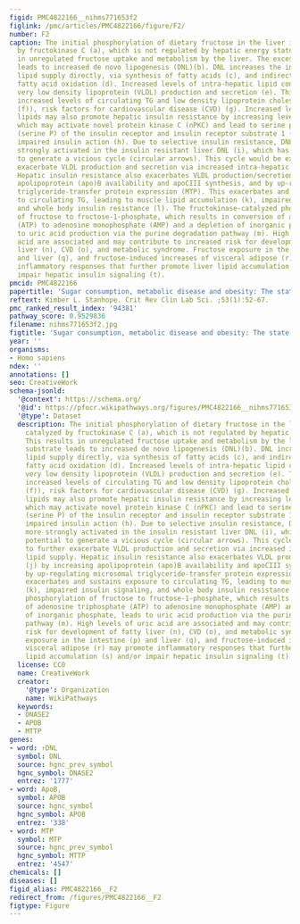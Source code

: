 ```yaml
---
figid: PMC4822166__nihms771653f2
figlink: /pmc/articles/PMC4822166/figure/F2/
number: F2
caption: The initial phosphorylation of dietary fructose in the liver is largely catalyzed
  by fructokinase C (a), which is not regulated by hepatic energy status. This results
  in unregulated fructose uptake and metabolism by the liver. The excess substrate
  leads to increased de novo lipogenesis (DNL)(b). DNL increases the intra-hepatic
  lipid supply directly, via synthesis of fatty acids (c), and indirectly, by inhibiting
  fatty acid oxidation (d). Increased levels of intra-hepatic lipid content promote
  very low density lipoprotein (VLDL) production and secretion (e). This leads to
  increased levels of circulating TG and low density lipoprotein cholesterol (dyslipidemia
  (f)), risk factors for cardiovascular disease (CVD) (g). Increased levels of hepatic
  lipids may also promote hepatic insulin resistance by increasing levels of diacylglycerol,
  which may activate novel protein kinase C (nPKC) and lead to serine phosphorylation
  (serine P) of the insulin receptor and insulin receptor substrate 1 (IRS-1) and
  impaired insulin action (h). Due to selective insulin resistance, DNL is even more
  strongly activated in the insulin resistant liver DNL (i), which has the potential
  to generate a vicious cycle (circular arrows). This cycle would be expected to further
  exacerbate VLDL production and secretion via increased intra-hepatic lipid supply.
  Hepatic insulin resistance also exacerbates VLDL production/secretion (j) by increasing
  apolipoprotein (apo)B availability and apoCIII synthesis, and by up-regulating microsomal
  triglyceride-transfer protein expression (MTP). This exacerbates and sustains exposure
  to circulating TG, leading to muscle lipid accumulation (k), impaired insulin signaling,
  and whole body insulin resistance (l). The fructokinase-catalyzed phosphorylation
  of fructose to fructose-1-phosphate, which results in conversion of adenosine triphosphate
  (ATP) to adenosine monophosphate (AMP) and a depletion of inorganic phosphate, leads
  to uric acid production via the purine degradation pathway (m). High levels of uric
  acid are associated and may contribute to increased risk for development of fatty
  liver (n), CVD (o), and metabolic syndrome. Fructose exposure in the intestine (p)
  and liver (q), and fructose-induced increases of visceral adipose (r) may promote
  inflammatory responses that further promote liver lipid accumulation (s) and/or
  impair hepatic insulin signaling (t).
pmcid: PMC4822166
papertitle: 'Sugar consumption, metabolic disease and obesity: The state of the controversy.'
reftext: Kimber L. Stanhope. Crit Rev Clin Lab Sci. ;53(1):52-67.
pmc_ranked_result_index: '94381'
pathway_score: 0.9529836
filename: nihms771653f2.jpg
figtitle: 'Sugar consumption, metabolic disease and obesity: The state of the controversy'
year: ''
organisms:
- Homo sapiens
ndex: ''
annotations: []
seo: CreativeWork
schema-jsonld:
  '@context': https://schema.org/
  '@id': https://pfocr.wikipathways.org/figures/PMC4822166__nihms771653f2.html
  '@type': Dataset
  description: The initial phosphorylation of dietary fructose in the liver is largely
    catalyzed by fructokinase C (a), which is not regulated by hepatic energy status.
    This results in unregulated fructose uptake and metabolism by the liver. The excess
    substrate leads to increased de novo lipogenesis (DNL)(b). DNL increases the intra-hepatic
    lipid supply directly, via synthesis of fatty acids (c), and indirectly, by inhibiting
    fatty acid oxidation (d). Increased levels of intra-hepatic lipid content promote
    very low density lipoprotein (VLDL) production and secretion (e). This leads to
    increased levels of circulating TG and low density lipoprotein cholesterol (dyslipidemia
    (f)), risk factors for cardiovascular disease (CVD) (g). Increased levels of hepatic
    lipids may also promote hepatic insulin resistance by increasing levels of diacylglycerol,
    which may activate novel protein kinase C (nPKC) and lead to serine phosphorylation
    (serine P) of the insulin receptor and insulin receptor substrate 1 (IRS-1) and
    impaired insulin action (h). Due to selective insulin resistance, DNL is even
    more strongly activated in the insulin resistant liver DNL (i), which has the
    potential to generate a vicious cycle (circular arrows). This cycle would be expected
    to further exacerbate VLDL production and secretion via increased intra-hepatic
    lipid supply. Hepatic insulin resistance also exacerbates VLDL production/secretion
    (j) by increasing apolipoprotein (apo)B availability and apoCIII synthesis, and
    by up-regulating microsomal triglyceride-transfer protein expression (MTP). This
    exacerbates and sustains exposure to circulating TG, leading to muscle lipid accumulation
    (k), impaired insulin signaling, and whole body insulin resistance (l). The fructokinase-catalyzed
    phosphorylation of fructose to fructose-1-phosphate, which results in conversion
    of adenosine triphosphate (ATP) to adenosine monophosphate (AMP) and a depletion
    of inorganic phosphate, leads to uric acid production via the purine degradation
    pathway (m). High levels of uric acid are associated and may contribute to increased
    risk for development of fatty liver (n), CVD (o), and metabolic syndrome. Fructose
    exposure in the intestine (p) and liver (q), and fructose-induced increases of
    visceral adipose (r) may promote inflammatory responses that further promote liver
    lipid accumulation (s) and/or impair hepatic insulin signaling (t).
  license: CC0
  name: CreativeWork
  creator:
    '@type': Organization
    name: WikiPathways
  keywords:
  - DNASE2
  - APOB
  - MTTP
genes:
- word: ↑DNL
  symbol: DNL
  source: hgnc_prev_symbol
  hgnc_symbol: DNASE2
  entrez: '1777'
- word: ApoB,
  symbol: APOB
  source: hgnc_symbol
  hgnc_symbol: APOB
  entrez: '338'
- word: MTP
  symbol: MTP
  source: hgnc_prev_symbol
  hgnc_symbol: MTTP
  entrez: '4547'
chemicals: []
diseases: []
figid_alias: PMC4822166__F2
redirect_from: /figures/PMC4822166__F2
figtype: Figure
---
```

